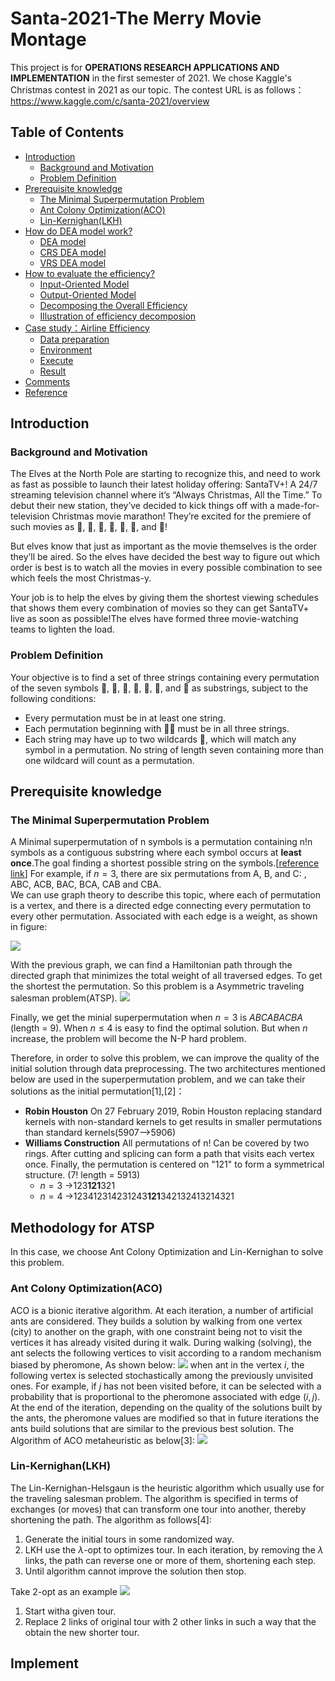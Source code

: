 # Santa-2021-The Merry Movie Montage

This project is for **OPERATIONS RESEARCH APPLICATIONS AND IMPLEMENTATION** in the first semester of 2021. 
We chose Kaggle's Christmas contest in 2021 as our topic. The contest URL is as follows：
https://www.kaggle.com/c/santa-2021/overview

## Table of Contents

- [Introduction](#Introduction)
    - [Background and Motivation](#Background-and-Motivation)
    - [Problem Definition](#Problem-Definition)
- [Prerequisite knowledge](#Prerequisite-knowledge)
    - [The Minimal Superpermutation Problem](#The-Minimal-Superpermutation-Problem)
    - [Ant Colony Optimization(ACO)](#Ant-Colony-Optimization(ACO))
    - [Lin-Kernighan(LKH)](#Lin-Kernighan(LKH))
- [How do DEA model work?](#how-do-dea-model-work)
    - [DEA model](#dea-model)
    - [CRS DEA model](#crs-dea-model)
    - [VRS DEA model](#vrs-dea-model)
- [How to evaluate the efficiency?](#how-to-evaluate-the-efficiency)
    - [Input-Oriented Model](#input-oriented-model)
    - [Output-Oriented Model](#output-oriented-model)
    - [Decomposing the Overall Efficiency](#Decomposing-the-Overall-Efficiency)
    - [Illustration of efficiency decomposion](#illustration-of-efficiency-decomposion)
- [Case study：Airline Efficiency](#case-studyairline-efficiency)
    - [Data preparation](#data-preparation)
    - [Environment](#environment)
    - [Execute](#execute)
    - [Result](#result)
- [Comments](#comments)
- [Reference](#reference)

## Introduction
### Background and Motivation
The Elves at the North Pole are starting to recognize this, and need to work as fast as possible to launch their latest holiday offering: SantaTV+! A 24/7 streaming television channel where it’s “Always Christmas, All the Time.” To debut their new station, they’ve decided to kick things off with a made-for-television Christmas movie marathon! They’re excited for the premiere of such movies as 🎅, 🤶, 🦌, 🧝, 🎄, 🎁, and 🎀!

But elves know that just as important as the movie themselves is the order they’ll be aired. So the elves have decided the best way to figure out which order is best is to watch all the movies in every possible combination to see which feels the most Christmas-y.

Your job is to help the elves by giving them the shortest viewing schedules that shows them every combination of movies so they can get SantaTV+ live as soon as possible!The elves have formed three movie-watching teams to lighten the load.


### Problem Definition
Your objective is to find a set of three strings containing every permutation of the seven symbols 🎅, 🤶, 🦌, 🧝, 🎄, 🎁, and 🎀 as substrings, subject to the following conditions:

* Every permutation must be in at least one string.
* Each permutation beginning with 🎅🤶 must be in all three strings.
* Each string may have up to two wildcards 🌟, which will match any symbol in a permutation. No string of length seven containing more than one wildcard will count as a permutation.


## Prerequisite knowledge
### The Minimal Superpermutation Problem
A  Minimal superpermutation of n symbols is a permutation containing n!n symbols as a contiguous substring where each symbol occurs at **least once**.The goal finding a shortest possible string on the symbols.[[reference link](https://arxiv.org/pdf/1408.5108.pdf)]
For example, if $n = 3$, there are six permutations from A, B, and C: , ABC, ACB, BAC, BCA, CAB and CBA.  
We can use graph theory to describe this topic, where each of permutation is a vertex, and there is a directed edge connecting every permutation to every other permutation. Associated with each edge is a weight, as shown in figure:

![](https://i.imgur.com/Cjskw9w.png)

With the previous graph, we can find a Hamiltonian path through the directed graph that minimizes the total weight of all traversed edges. To get the shortest the permutation. So this problem is a Asymmetric traveling salesman problem(ATSP).
![](https://i.imgur.com/6oL7dt7.png)

Finally, we get the minial superpermutation when $n = 3$ is $ABCABACBA$ (length = 9). When $n≤4$ is easy to find the optimal solution. But when $n$ increase, the problem will become the N-P hard problem. 

Therefore, in order to solve this problem, we can improve the quality of the initial solution through data preprocessing. The two architectures mentioned below are used in the superpermutation problem, and we can take their solutions as the initial permutation[1],[2]：

* **Robin Houston**
On 27 February 2019, Robin Houston replacing standard kernels with non-standard kernels to get  results in smaller permutations than standard kernels(5907-->5906)
* **Williams Construction**
All permutations of n! Can be covered by two rings. After cutting and splicing can form a path that visits each vertex once. Finally, the permutation is centered on "121" to form a symmetrical structure. (7! length = 5913)
    * $n=3$  ->123**121**321
    * $n=4$  ->123412314231243**121**342132413214321
## **Methodology for ATSP**
In this case, we choose Ant Colony Optimization and Lin-Kernighan to solve this problem.

### **Ant Colony Optimization(ACO)**
ACO is a bionic iterative algorithm. At each iteration, a number of artificial ants are considered. They builds a solution by walking from one vertex (city) to another on the graph, with one constraint being not to visit the vertices it has already visited during it walk. During walking (solving), the ant selects the following vertices to visit according to a random mechanism biased by pheromone, As shown below:
![](https://i.imgur.com/2EdAq9X.png)
when ant in the vertex $i$, the following vertex is selected stochastically among the previously unvisited ones. For example, if $j$ has not been visited before, it can be selected with a probability that is proportional to the pheromone associated with edge $(i, j)$. At the end of the iteration, depending on the quality of the solutions built by the ants, the pheromone values are modified so that in future iterations the ants build solutions that are similar to the previous best solution.
The Algorithm of ACO metaheuristic as below[3]:
![](https://i.imgur.com/s9DJbak.png)
### **Lin-Kernighan(LKH)**
The Lin-Kernighan-Helsgaun is the heuristic algorithm which usually use for the traveling salesman problem. The algorithm is specified in terms of exchanges (or moves) that can transform one tour into another, thereby shortening the path. 
The algorithm as follows[4]:
1. Generate the initial tours in some randomized way.
2. LKH use the $\lambda$-opt to optimizes tour. In each iteration, by removing the $\lambda$ links, the path can reverse one or more of them, shortening each step. 
3. Until algorithm cannot improve the solution then stop.

Take 2-opt as an example
![](https://i.imgur.com/vImavkw.png)
1. Start witha given tour.
2. Replace 2 links of original tour with 2 other links in such a way that the obtain the new shorter tour.


## **Implement**
